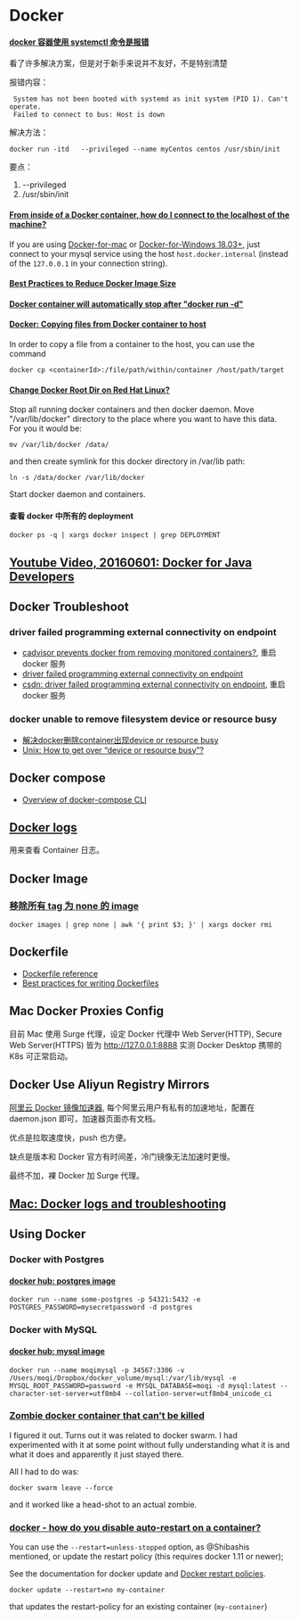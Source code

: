 # Docker

#### [docker 容器使用 systemctl 命令是报错](https://www.cnblogs.com/infoo/p/11900607.html)

看了许多解决方案，但是对于新手来说并不友好，不是特别清楚

报错内容： 

```shell
 System has not been booted with systemd as init system (PID 1). Can't operate.
 Failed to connect to bus: Host is down
```

解决方法：

```shell
docker run -itd   --privileged --name myCentos centos /usr/sbin/init
```

要点：

1. --privileged 
2. /usr/sbin/init

#### [From inside of a Docker container, how do I connect to the localhost of the machine?](https://stackoverflow.com/a/24326540)

If you are using [Docker-for-mac](https://docs.docker.com/docker-for-mac/networking/#there-is-no-docker0-bridge-on-macos#i-want-to-connect-from-a-container-to-a-service-on-the-host) or [Docker-for-Windows 18.03+](https://docs.docker.com/docker-for-windows/networking/#there-is-no-docker0-bridge-on-windows#i-want-to-connect-from-a-container-to-a-service-on-the-host), just connect to your mysql service using the host `host.docker.internal` (instead of the `127.0.0.1` in your connection string).

#### [Best Practices to Reduce Docker Image Size](https://www.ecloudcontrol.com/best-practices-to-reduce-docker-images-size/)

#### [Docker container will automatically stop after "docker run -d"](https://stackoverflow.com/a/30209974)

#### [Docker: Copying files from Docker container to host](https://stackoverflow.com/a/22050116)

In order to copy a file from a container to the host, you can use the command

```shell
docker cp <containerId>:/file/path/within/container /host/path/target
```

#### [Change Docker Root Dir on Red Hat Linux?](https://unix.stackexchange.com/questions/452368/change-docker-root-dir-on-red-hat-linux)

Stop all running docker containers and then docker daemon. Move "/var/lib/docker" directory to the place where you want to have this data. For you it would be:

```shell
mv /var/lib/docker /data/
```

and then create symlink for this docker directory in /var/lib path:

```shell
ln -s /data/docker /var/lib/docker
```

Start docker daemon and containers.

#### 查看 docker 中所有的 deployment

```shell
docker ps -q | xargs docker inspect | grep DEPLOYMENT
```

## [Youtube Video, 20160601: Docker for Java Developers](https://www.youtube.com/watch?v=IgJXYU3GOM4)

## Docker Troubleshoot

### driver failed programming external connectivity on endpoint

* [cadvisor prevents docker from removing monitored containers?](https://github.com/google/cadvisor/issues/771), 重启 docker 服务
* [driver failed programming external connectivity on endpoint](https://github.com/docker/compose/issues/3277)
* [csdn: driver failed programming external connectivity on endpoint](https://blog.csdn.net/whatday/article/details/86762264), 重启 docker 服务

### docker unable to remove filesystem device or resource busy

* [解决docker删除container出现device or resource busy](https://qiita.com/domino-jiang/items/d1cac56e68fba67893e3)
* [Unix: How to get over “device or resource busy”?](https://unix.stackexchange.com/a/11241)

## Docker compose

* [Overview of docker-compose CLI](https://docs.docker.com/compose/reference/overview/)

## [Docker logs](https://docs.docker.com/engine/reference/commandline/logs/)

用来查看 Container 日志。

## Docker Image

###  [移除所有 tag 为 none 的 image](https://stackoverflow.com/a/50040332)

```shell
docker images | grep none | awk '{ print $3; }' | xargs docker rmi
```

## Dockerfile

* [Dockerfile reference](https://docs.docker.com/engine/reference/builder/)
* [Best practices for writing Dockerfiles](https://docs.docker.com/develop/develop-images/dockerfile_best-practices/)

## Mac Docker Proxies Config

目前 Mac 使用 Surge 代理，设定 Docker 代理中 Web Server(HTTP), Secure Web Server(HTTPS) 皆为 http://127.0.0.1:8888 实测 Docker Desktop 携带的 K8s 可正常启动。

## Docker Use Aliyun Registry Mirrors

[阿里云 Docker 镜像加速器](https://cr.console.aliyun.com/cn-hangzhou/instances/mirrors), 每个阿里云用户有私有的加速地址，配置在 daemon.json 即可，加速器页面亦有文档。

优点是拉取速度快，push 也方便。

缺点是版本和 Docker 官方有时间差，冷门镜像无法加速时更慢。

最终不加，裸 Docker 加 Surge 代理。

## [Mac: Docker logs and troubleshooting](https://docs.docker.com/docker-for-mac/troubleshoot/#diagnose-and-feedback)

## Using Docker

### Docker with Postgres

#### [docker hub: postgres image](https://hub.docker.com/_/postgres)

```shell
docker run --name some-postgres -p 54321:5432 -e POSTGRES_PASSWORD=mysecretpassword -d postgres
```

### Docker with MySQL

#### [docker hub: mysql image](https://hub.docker.com/_/mysql)

```shell
docker run --name moqimysql -p 34567:3306 -v /Users/moqi/Dropbox/docker_volume/mysql:/var/lib/mysql -e MYSQL_ROOT_PASSWORD=password -e MYSQL_DATABASE=moqi -d mysql:latest --character-set-server=utf8mb4 --collation-server=utf8mb4_unicode_ci
```

### [Zombie docker container that can't be killed](https://stackoverflow.com/a/52493047)

I figured it out. Turns out it was related to docker swarm. I had experimented with it at some point without fully understanding what it is and what it does and apparently it just stayed there.

All I had to do was:

```shell
docker swarm leave --force
```

and it worked like a head-shot to an actual zombie.

### [docker - how do you disable auto-restart on a container?](https://stackoverflow.com/a/37600885)

You can use the `--restart=unless-stopped` option, as @Shibashis mentioned, or update the restart policy (this requires docker 1.11 or newer);

See the documentation for docker update and [Docker restart policies](https://docs.docker.com/engine/reference/run/#restart-policies---restart).

```shell
docker update --restart=no my-container
```

that updates the restart-policy for an existing container (`my-container`)
